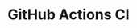 # GitHub Actions CI


































































































































































































































































































































































































































































































































































































































































































































































































































































































































































































































